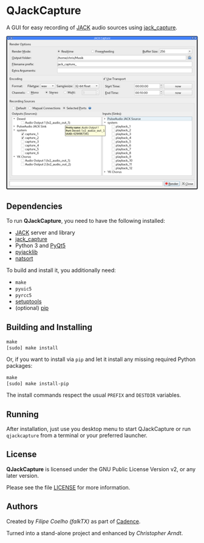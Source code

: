 # QJackCapture

A GUI for easy recording of [JACK] audio sources using [jack_capture].

![QJackCapture screenshot](resources/screenshots/qjackcapture.png)


## Dependencies

To run **QJackCapture**, you need to have the following installed:

* [JACK] server and library
* [jack_capture]
* Python 3 and [PyQt5]
* [pyjacklib]
* [natsort]

To build and install it, you additionally need:

* `make`
* `pyuic5`
* `pyrcc5`
* [setuptools]
* (optional) [pip]


## Building and Installing

```con
make
[sudo] make install
```

Or, if you want to install via `pip` and let it install any missing required
Python packages:

```con
make
[sudo] make install-pip
```

The install commands respect the usual `PREFIX` and `DESTDIR` variables.


## Running

After installation, just use you desktop menu to start QJackCapture or run
`qjackcapture` from a terminal or your preferred launcher.


## License

**QJackCapture** is licensed under the GNU Public License Version v2, or
any later version.

Please see the file [LICENSE] for more information.


## Authors

Created by *Filipe Coelho (falkTX)* as part of [Cadence].

Turned into a stand-alone project and enhanced by *Christopher Arndt*.


[Cadence]: https://github.com/falkTX/Cadence.git
[jack_capture]: https://github.com/kmatheussen/jack_capture
[JACK]: https://jackaudio.org/
[LICENSE]: https://github.com/SpotlightKid/qjackcapture/blob/master/LICENSE
[natsort]: https://github.com/SethMMorton/natsort
[pip]: https://pypi.org/project/pip/
[pyjacklib]: https://github.com/jackaudio/pyjacklib
[PyQt5]: https://www.riverbankcomputing.com/software/pyqt/
[setuptools]: https://pypi.org/project/setuptools/
